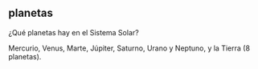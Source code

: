 ## planetas

¿Qué planetas hay en el Sistema Solar?

Mercurio, Venus, Marte, Júpiter, Saturno, Urano y Neptuno, y la Tierra (8 planetas).